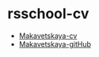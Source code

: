# rsschool-cv
* [Makavetskaya-cv](https://github.com/Makavetskaya/rsschool-cv/blob/gh-page/cv.md)
* [Makavetskaya-gitHub](https://github.com/Makavetskaya)